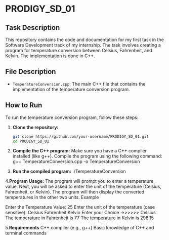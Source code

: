 # PRODIGY_SD_01

## Task Description
This repository contains the code and documentation for my first task in the Software Development track of my internship. The task involves creating a program for temperature conversion between Celsius, Fahrenheit, and Kelvin. The implementation is done in C++.

## File Description
- `TemperatureConversion.cpp`: The main C++ file that contains the implementation of the temperature conversion program.

## How to Run
To run the temperature conversion program, follow these steps:

1. **Clone the repository:**
   ```bash
   git clone https://github.com/your-username/PRODIGY_SD_01.git
   cd PRODIGY_SD_01
2. **Compile the C++ program:**
Make sure you have a C++ compiler installed (like g++). Compile the program using the following command:
g++ TemperatureConversion.cpp -o TemperatureConversion

3. **Run the compiled program:**
./TemperatureConversion

4.**Program Usage:**
The program will prompt you to enter a temperature value.
Next, you will be asked to enter the unit of the temperature (Celsius, Fahrenheit, or Kelvin).
The program will then display the converted temperatures in the other two units.
Example

Enter the Temperature Value: 25
Enter the unit of the temperature (case sensitive):
Celsius
Fahrenheit
Kelvin
Enter your Choice ->>>>>> 
Celsius
The temperature in Fahrenheit is 77
The temperature in Kelvin is 298.15

5.**Requirements**
C++ compiler (e.g., g++)
Basic knowledge of C++ and terminal commands
